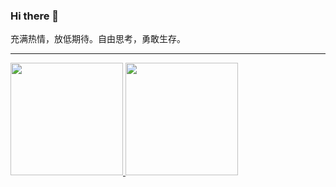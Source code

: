 ### Hi there 👋

<!--
**hqweay/hqweay** is a ✨ _special_ ✨ repository because its `README.md` (this file) appears on your GitHub profile.

Here are some ideas to get you started:

- 🔭 I’m currently working on ...
- 🌱 I’m currently learning ...
- 👯 I’m looking to collaborate on ...
- 🤔 I’m looking for help with ...
- 💬 Ask me about ...
- 📫 How to reach me: ...
- 😄 Pronouns: ...
- ⚡ Fun fact: ...
-->

充满热情，放低期待。自由思考，勇敢生存。

---
<div>
  <a href="https://github.com/hqweay">
  <img height="180em" src="https://github-readme-stats.vercel.app/api?username=hqweay&show_icons=true&include_all_commits=true&count_private=true"/>
  <img height="180em" src="https://github-readme-stats.vercel.app/api/top-langs/?username=hqweay&layout=compact&langs_count=8&count_private=true"/>
</div>
